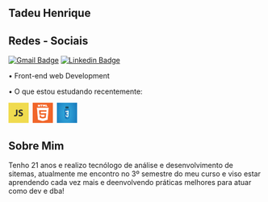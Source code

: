 ##  Tadeu Henrique

## Redes - Sociais

[![Gmail Badge](https://img.shields.io/badge/-Gmail-c14438?style=flat-square&logo=Gmail&logoColor=white&link=mailto:tadeuhenriquecontato@gmail.com)](mailto:tadeuhenriquecontato@gmail.com)
[![Linkedin Badge](https://img.shields.io/badge/-LinkedIn-blue?style=flat-square&logo=Linkedin&logoColor=white&link=https://www.linkedin.com/in/tadeu-henrique-santos-silva/)](https://www.linkedin.com/in/tadeu-henrique-santos-silva-26865b203/)

•	Front-end web Development

•	O que estou estudando recentemente: 


<p align="left">
<code><img src="javaC.png" alt="JavaScript" width="40" height="40" /></code>&nbsp;
<code><img src="HTML-5.png" alt="HTML-5" width="40" height="40"/></code>&nbsp;
<code><img src="css.png" alt="css" width="40" height="40"/></code>&nbsp;
</p>


## Sobre Mim

Tenho 21 anos e realizo tecnólogo de análise e desenvolvimento de sitemas, atualmente me encontro no 3º semestre do meu curso e viso estar aprendendo cada vez mais e deenvolvendo práticas melhores para atuar como dev e dba!
